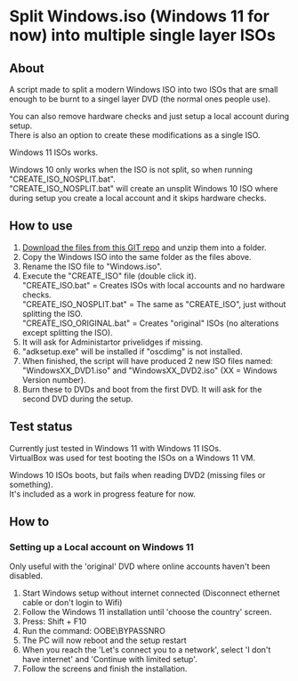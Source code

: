 # Split Windows.iso (Windows 11 for now) into multiple single layer ISOs

## About
A script made to split a modern Windows ISO into two ISOs that are small enough to be burnt to a singel layer DVD (the normal ones people use).

You can also remove hardware checks and just setup a local account during setup.
<br>There is also an option to create these modifications as a single ISO.

Windows 11 ISOs works.

Windows 10 only works when the ISO is not split, so when running "CREATE_ISO_NOSPLIT.bat".
<br>"CREATE_ISO_NOSPLIT.bat" will create an unsplit Windows 10 ISO where during setup you create a local account and it skips hardware checks.

## How to use
1. [Download the files from this GIT repo](https://github.com/runeandre/split_windows_iso_to_multiple_isos/archive/refs/heads/main.zip) and unzip them into a folder.
2. Copy the Windows ISO into the same folder as the files above.
3. Rename the ISO file to "Windows.iso".
4. Execute the "CREATE_ISO" file (double click it).
<br>"CREATE_ISO.bat" = Creates ISOs with local accounts and no hardware checks.
<br>"CREATE_ISO_NOSPLIT.bat" = The same as "CREATE_ISO", just without splitting the ISO.
<br>"CREATE_ISO_ORIGINAL.bat" = Creates "original" ISOs (no alterations except splitting the ISO).
5. It will ask for Administartor privelidges if missing.
6. "adksetup.exe" will be installed if "oscdimg" is not installed.
7. When finished, the script will have produced 2 new ISO files named: "WindowsXX_DVD1.iso" and "WindowsXX_DVD2.iso" (XX = Windows Version number).
8. Burn these to DVDs and boot from the first DVD. It will ask for the second DVD during the setup.

## Test status
Currently just tested in Windows 11 with Windows 11 ISOs.
<br>VirtualBox was used for test booting the ISOs on a Windows 11 VM.

Windows 10 ISOs boots, but fails when reading DVD2 (missing files or something).
<br>It's included as a work in progress feature for now.

## How to

### Setting up a Local account on Windows 11
Only useful with the 'original' DVD where online accounts haven't been disabled.

1. Start Windows setup without internet connected (Disconnect ethernet cable or don't login to Wifi)
2. Follow the Windows 11 installation until 'choose the country' screen.
3. Press: Shift + F10
4. Run the command: OOBE\BYPASSNRO
5. The PC will now reboot and the setup restart
6. When you reach the 'Let's connect you to a network', select 'I don't have internet' and 'Continue with limited setup'.
7. Follow the screens and finish the installation.
